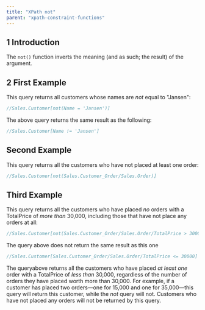 ```yaml
---
title: "XPath not"
parent: "xpath-constraint-functions"
---
```


## 1 Introduction

The `not()` function inverts the meaning (and as such; the result) of the argument.

## 2 First Example

This query returns all customers whose names are *not* equal to "Jansen":

```java
//Sales.Customer[not(Name = 'Jansen')]
```

The above query returns the same result as the following:

```java
//Sales.Customer[Name != 'Jansen']
```

## Second Example

This query returns all the customers who have not placed at least one order:

```java
//Sales.Customer[not(Sales.Customer_Order/Sales.Order)]
```

## Third Example

This query returns all the customers who have placed *no* orders with a TotalPrice of *more than* 30,000, including those that have not place any orders at all:

```java
//Sales.Customer[not(Sales.Customer_Order/Sales.Order/TotalPrice > 30000)]
```

The query above does not return the same result as this one

```java
//Sales.Customer[Sales.Customer_Order/Sales.Order/TotalPrice <= 30000]
```
The queryabove returns all the customers who have placed *at least one* order with a TotalPrice of *less than* 30,000, regardless of the number of orders they have placed worth more than 30,000. For example, if a customer has placed two orders—one for 15,000 and one for 35,000—this query will return this customer, while the *not* query will not. Customers who have not placed any orders will not be returned by this query.

